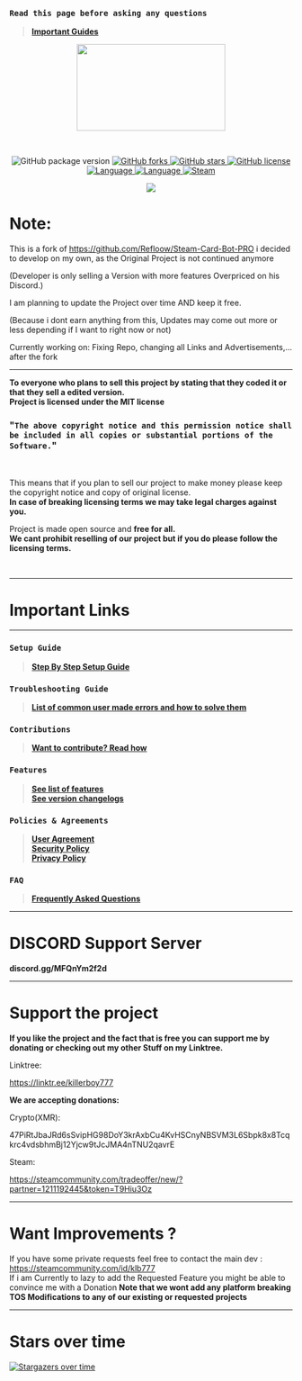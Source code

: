 ### `Read this page before asking any questions`
> **[Important Guides](https://github.com/killerboyyy777/Steam-Card-Bot-PRO#important-links)**<br>

<p align="center">
<img width="264.6" height="154" src="https://i.imgur.com/PUCBfA6.png">
</p>

<br>

<p align= "center">
  <img src="https://img.shields.io/github/package-json/v/killerboyyy777/Steam-Card-Bot-PRO.svg" alt="GitHub package version">
  </a>
    <a href="https://github.com/Refloow/Steam-Card-Bot-PRO/network" target="_blank">
  <img src="https://img.shields.io/github/forks/killerboyyy777/Steam-Card-Bot-PRO.svg?style=plastic" alt="GitHub forks">
  </a>
    <a href="https://github.com/Refloow/Steam-Card-Bot-PRO/stargazers" target="_blank">
  <img src="https://img.shields.io/github/stars/killerboyyy777/Steam-Card-Bot-PRO.svg?style=plastic" alt="GitHub stars">
  </a>
    <a href="https://raw.githubusercontent.com/killerboyyy777/Steam-Card-Bot-PRO/master/LICENSE">
  <img src="https://img.shields.io/badge/license-MIT-blue.svg?style=plastic" alt="GitHub license">
  </a>
    <a href="https://en.wikipedia.org/wiki/Node.js" target="_blank">
  <img src="https://img.shields.io/badge/Uses-Node.js-green" alt="Language">
  </a>
    <a href="https://en.wikipedia.org/wiki/JavaScript" target="_blank">
  <img src="https://img.shields.io/badge/language-JavaScript-yellow.svg" alt="Language">
  </a>
    <a href="https://steamcommunity.com/tradeoffer/new/?partner=1211192445&token=T9Hiu3Oz" target="_blank">
  <img src="https://img.shields.io/badge/steam-donate-yellow.svg" alt="Steam">
  </a>
</p>

<p align= "center">
  <a href="https://linktr.ee/killerboy777" target="_blank">
  <img src="https://img.shields.io/badge/-My%Linktree-red">
  </a>
</p>


# Note:
This is a fork of https://github.com/Refloow/Steam-Card-Bot-PRO i decided to develop on my own, as the Original Project is not continued anymore

(Developer is only selling a Version with more features Overpriced on his Discord.)

I am planning to update the Project over time AND keep it free. 

(Because i dont earn anything from this, Updates may come out more or less depending if I want to right now or not)


Currently working on: Fixing Repo, changing all Links and Advertisements,... after the fork

<hr>

**To everyone who plans to sell this project by stating that they coded it or that they sell a edited version.**<br>
**Project is licensed under the MIT license**<br>

### "`The above copyright notice and this permission notice shall be included in all copies or substantial portions of the Software.`"<br>

<br>

This means that if you plan to sell our project to make money please keep the copyright notice and copy of original license. <br>
**In case of breaking licensing terms we may take legal charges against you.**

Project is made open source and **free for all.**<br>
**We cant prohibit reselling of our project but if you do please follow the licensing terms.**<br> 

<br>
<hr>

# Important Links

<hr>

### `Setup Guide`
> **[Step By Step Setup Guide](https://github.com/Refloow/Steam-Card-Bot-PRO/wiki)**<br>
### `Troubleshooting Guide`
> **[List of common user made errors and how to solve them](https://refloow.com/Open-Source-Projects/troubleshooting)**<br>
### `Contributions`
> **[Want to contribute? Read how](https://github.com/Refloow/Steam-Card-Bot-PRO/blob/master/.github/CONTRIBUTING.md)**<br>
### `Features`
> **[See list of features](https://github.com/Refloow/Steam-Card-Bot-PRO/blob/master/.github/FEATURES.md)**<br>
> **[See version changelogs](https://github.com/Refloow/Steam-Card-Bot-PRO/blob/master/.github/changelog.md)**<br>
### `Policies & Agreements`
> **[User Agreement](https://github.com/Refloow/Steam-Card-Bot-PRO/blob/master/.github/USER_AGREEMENT.md)**<br>
> **[Security Policy](https://github.com/Refloow/Steam-Card-Bot-PRO/security/policy)**<br>
> **[Privacy Policy](https://github.com/Refloow/Steam-Card-Bot-PRO/blob/master/.github/PRIVACY.md)**<br>
### `FAQ`
> **[Frequently Asked Questions](https://github.com/Refloow/Steam-Card-Bot-PRO/wiki/FAQ---Frequently-Asked-Questions)**<br>
<hr>

# DISCORD Support Server

**discord.gg/MFQnYm2f2d**

<hr>

# Support the project
**If you like the project and the fact that is free you can support me by donating or checking out my other Stuff on my Linktree.**

Linktree:

https://linktr.ee/killerboy777

**We are accepting donations:**

Crypto(XMR):
  
47PiRtJbaJRd6sSvipHG98DoY3krAxbCu4KvHSCnyNBSVM3L6Sbpk8x8Tcqkrc4vdsbhmBj12Yjcw9tJcJMA4nTNU2qavrE
   
Steam:

https://steamcommunity.com/tradeoffer/new/?partner=1211192445&token=T9Hiu3Oz

<hr>

# Want Improvements ?

If you have some private requests feel free to contact the main dev : https://steamcommunity.com/id/klb777<br>
If i am Currently to lazy to add the Requested Feature you might be able to convince me with a Donation
**Note that we wont add any platform breaking TOS Modifications to any of our existing or requested projects**


<hr>

# Stars over time 

[![Stargazers over time](https://starchart.cc/killerboyyy777/Steam-Card-Bot-PRO.svg)](https://starchart.cc/killerboyyy777/Steam-Card-Bot-PRO)

